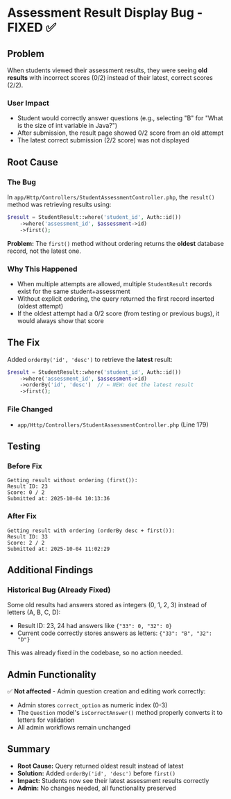 # Assessment Result Display Bug - FIXED ✅

## Problem
When students viewed their assessment results, they were seeing **old results** with incorrect scores (0/2) instead of their latest, correct scores (2/2).

### User Impact
- Student would correctly answer questions (e.g., selecting "B" for "What is the size of int variable in Java?")
- After submission, the result page showed 0/2 score from an old attempt
- The latest correct submission (2/2 score) was not displayed

## Root Cause

### The Bug
In `app/Http/Controllers/StudentAssessmentController.php`, the `result()` method was retrieving results using:

```php
$result = StudentResult::where('student_id', Auth::id())
    ->where('assessment_id', $assessment->id)
    ->first();
```

**Problem:** The `first()` method without ordering returns the **oldest** database record, not the latest one.

### Why This Happened
- When multiple attempts are allowed, multiple `StudentResult` records exist for the same student+assessment
- Without explicit ordering, the query returned the first record inserted (oldest attempt)
- If the oldest attempt had a 0/2 score (from testing or previous bugs), it would always show that score

## The Fix

Added `orderBy('id', 'desc')` to retrieve the **latest** result:

```php
$result = StudentResult::where('student_id', Auth::id())
    ->where('assessment_id', $assessment->id)
    ->orderBy('id', 'desc')  // ← NEW: Get the latest result
    ->first();
```

### File Changed
- `app/Http/Controllers/StudentAssessmentController.php` (Line 179)

## Testing

### Before Fix
```
Getting result without ordering (first()):
Result ID: 23
Score: 0 / 2
Submitted at: 2025-10-04 10:13:36
```

### After Fix
```
Getting result with ordering (orderBy desc + first()):
Result ID: 33
Score: 2 / 2
Submitted at: 2025-10-04 11:02:29
```

## Additional Findings

### Historical Bug (Already Fixed)
Some old results had answers stored as integers (0, 1, 2, 3) instead of letters (A, B, C, D):
- Result ID: 23, 24 had answers like `{"33": 0, "32": 0}`
- Current code correctly stores answers as letters: `{"33": "B", "32": "D"}`

This was already fixed in the codebase, so no action needed.

## Admin Functionality
✅ **Not affected** - Admin question creation and editing work correctly:
- Admin stores `correct_option` as numeric index (0-3)
- The `Question` model's `isCorrectAnswer()` method properly converts it to letters for validation
- All admin workflows remain unchanged

## Summary
- **Root Cause:** Query returned oldest result instead of latest
- **Solution:** Added `orderBy('id', 'desc')` before `first()`
- **Impact:** Students now see their latest assessment results correctly
- **Admin:** No changes needed, all functionality preserved

